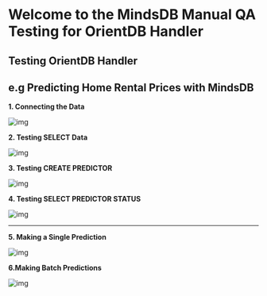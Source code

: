 # Welcome to the MindsDB Manual QA Testing for OrientDB Handler

## Testing OrientDB Handler 

## e.g Predicting Home Rental Prices with MindsDB

**1. Connecting the Data**

![img](https://uniplore.feishu.cn/space/api/box/stream/download/asynccode/?code=MDI4OTU0MzExMTcxODM3ZDFkODMyZmRlZmUxMjFjYjdfdkJoSTBUNGI1cXd2eTlFdjlUajRVOXBWTVRUMGIyOThfVG9rZW46Ym94Y255WUVDU3pSQmQyZHFqamNiZE1pVHpPXzE2NzY2NjA5NTI6MTY3NjY2NDU1Ml9WNA)

**2. Testing SELECT Data**

![img](https://uniplore.feishu.cn/space/api/box/stream/download/asynccode/?code=YTcxOGQ1OGQ3ZDU3Njc4MmE0YTg4Y2UxOGY5ZWE5ZGZfTlZRN3JTY2ZQNnp4WDFXdmI5dDY4ck1wcFNBbWM5VjJfVG9rZW46Ym94Y24wRDhkUXJMTW5qRlF3aTRiSnhQbkRnXzE2NzY2NjA5OTA6MTY3NjY2NDU5MF9WNA)

**3. Testing CREATE PREDICTOR**

![img](https://uniplore.feishu.cn/space/api/box/stream/download/asynccode/?code=ZDA4Y2Q0ZGZkZjVjYmNhMDRhZTc0M2ZmMTAyM2E1MTNfTGMzYzhRWW9pMHB2RUtNRjM4QVIwNmpaMDNJR3hVaW5fVG9rZW46Ym94Y25jNjMxQTA2bDRRNlVveGozaHRWQ3ViXzE2NzY2NjEwNjk6MTY3NjY2NDY2OV9WNA)

**4. Testing SELECT PREDICTOR STATUS**

![img](https://uniplore.feishu.cn/space/api/box/stream/download/asynccode/?code=OGU4ZjBiNWRiNzlkMGI1MDhiODhlMmNkMzVkY2EwY2ZfTWFFOUFTMTdIY01ZTTRyYnk4WHBZR01tbnR6QWZUbWtfVG9rZW46Ym94Y25sNHp0Vk9lTmxNeEF5bTZZSXhWcGZwXzE2NzY2NjExMzg6MTY3NjY2NDczOF9WNA)

---

**5. Making a Single Prediction**

![img](https://uniplore.feishu.cn/space/api/box/stream/download/asynccode/?code=NGM1NmU4YzFmYmFkMjYzNjk4MjY0MTk3Mjg2NDc5ODVfYmcxOVBjWGpPWjJtV0M4ajNiY2cycE9KZm9FcjhaR0hfVG9rZW46Ym94Y245c1dRcHRIWW1FaU9jaU9IZm1aT1FnXzE2NzY2NjEyMDI6MTY3NjY2NDgwMl9WNA)

**6.Making Batch Predictions**

![img](https://uniplore.feishu.cn/space/api/box/stream/download/asynccode/?code=NjkzMzMzMzg4NWY3MjdiYzgzM2FhZmQ1YTlhMjUyY2JfRnZhVzNUTUxraW9tOFo3aEhpMWpJNE9iZEtLUHlmRkpfVG9rZW46Ym94Y25xejl6UjVUYjlUamkyZTR2NnJ5UEhlXzE2NzY2NjEyMDk6MTY3NjY2NDgwOV9WNA)
